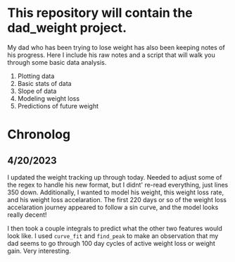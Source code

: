 # This repository will contain the dad_weight project.

My dad who has been trying to lose weight has also been keeping notes of his progress. Here I include his raw notes and a script that will walk you 
through some basic data analysis.

1. Plotting data
2. Basic stats of data
3. Slope of data
4. Modeling weight loss
5. Predictions of future weight

# Chronolog
## 4/20/2023
I updated the weight tracking up through today. Needed to adjust some of the regex to handle his new format, but I didnt' re-read everything, just lines 350 down. Additionally, I wanted to model his weight, this weight loss rate, and his weight loss accelaration. The first 220 days or so of the weight loss accelaration journey appeared to follow a sin curve, and the model looks really decent!

I then took a couple integrals to predict what the other two features would look like. I used `curve_fit` and `find_peak` to make an observation that my dad seems to go through 100 day cycles of active weight loss or weight gain. Very interesting.

